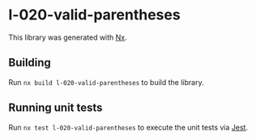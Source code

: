 # l-020-valid-parentheses

This library was generated with [Nx](https://nx.dev).

## Building

Run `nx build l-020-valid-parentheses` to build the library.

## Running unit tests

Run `nx test l-020-valid-parentheses` to execute the unit tests via [Jest](https://jestjs.io).
